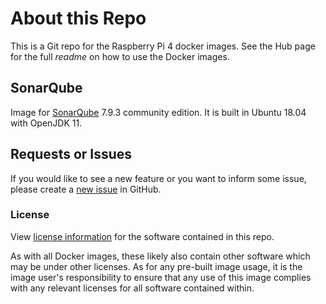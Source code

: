 # About this Repo

This is a Git repo for the Raspberry Pi 4 docker images. See the Hub page for the full *readme* on how to use the Docker images.

SonarQube
--------------------------

Image for [SonarQube](https://www.sonarqube.org/) 7.9.3 community edition. It is built in Ubuntu 18.04 with OpenJDK 11.


Requests or Issues
------------

If you would like to see a new feature or you want to inform some issue, please create a [new issue](https://github.com/pagracia/docker_rpi/issues) in GitHub.

### License

View [license information](http://www.gnu.org/licenses/lgpl.txt) for the software contained in this repo.

As with all Docker images, these likely also contain other software which may be under other licenses. As for any pre-built image usage, it is the image user's responsibility to ensure that any use of this image complies with any relevant licenses for all software contained within.